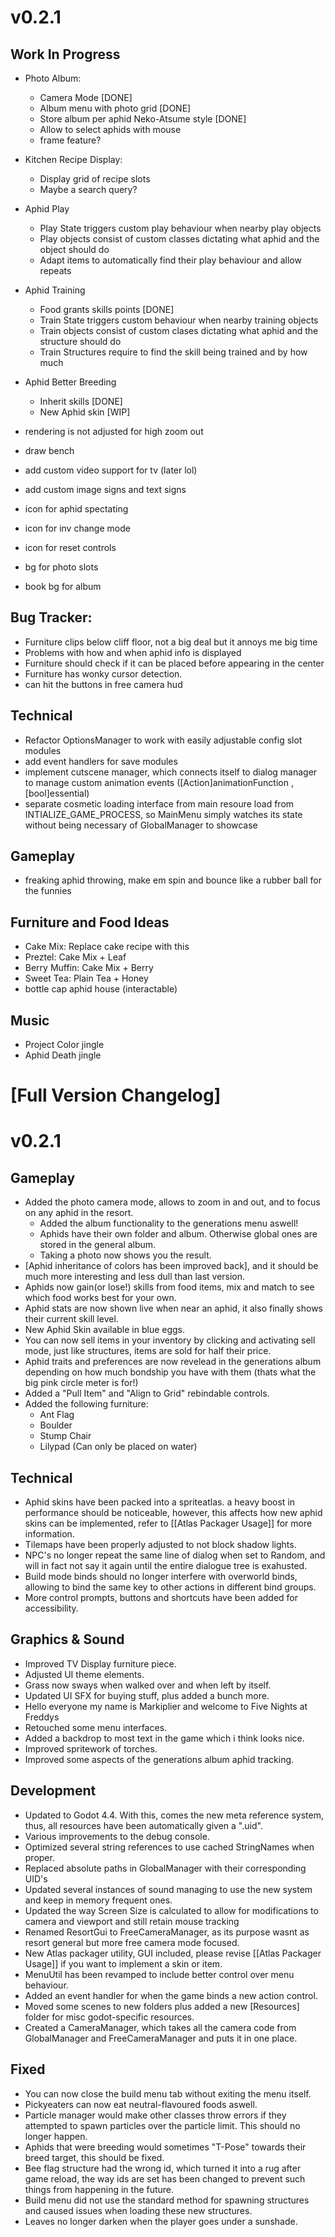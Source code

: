 # v0.2.1

## Work In Progress
- Photo Album:
	- Camera Mode [DONE]
	- Album menu with photo grid [DONE]
	- Store album per aphid Neko-Atsume style [DONE]
	- Allow to select aphids with mouse
	- frame feature?
- Kitchen Recipe Display:
	- Display grid of recipe slots
	- Maybe a search query?
- Aphid Play
	- Play State triggers custom play behaviour when nearby play objects
	- Play objects consist of custom classes dictating what aphid and the object should do
	- Adapt items to automatically find their play behaviour and allow repeats
- Aphid Training
	- Food grants skills points [DONE]
	- Train State triggers custom behaviour when nearby training objects
	- Train objects consist of custom clases dictating what aphid and the structure should do
	- Train Structures require to find the skill being trained and by how much
- Aphid Better Breeding
	- Inherit skills [DONE]
	- New Aphid skin [WIP]

- rendering is not adjusted for high zoom out
- draw bench
- add custom video support for tv (later lol)
- add custom image signs and text signs
- icon for aphid spectating
- icon for inv change mode
- icon for reset controls
- bg for photo slots
- book bg for album

## Bug Tracker:
- Furniture clips below cliff floor, not a big deal but it annoys me big time
- Problems with how and when aphid info is displayed
- Furniture should check if it can be placed before appearing in the center
- Furniture has wonky cursor detection.
- can hit the buttons in free camera hud
## Technical
- Refactor OptionsManager to work with easily adjustable config slot modules
- add event handlers for save modules
- implement cutscene manager, which connects itself to dialog manager to manage custom animation events ([Action]animationFunction , [bool]essential)
- separate cosmetic loading interface from main resoure load from INTIALIZE_GAME_PROCESS, so MainMenu simply watches its state without being necessary of GlobalManager to showcase
## Gameplay
- freaking aphid throwing, make em spin and bounce like a rubber ball for the funnies
## Furniture and Food Ideas
- Cake Mix: Replace cake recipe with this
- Preztel: Cake Mix + Leaf
- Berry Muffin: Cake Mix + Berry
- Sweet Tea: Plain Tea + Honey
- bottle cap aphid house (interactable)
## Music
- Project Color jingle
- Aphid Death jingle
# [Full Version Changelog]

# v0.2.1
## Gameplay
- Added the photo camera mode, allows to zoom in and out, and to focus on any aphid in the resort.
	- Added the album functionality to the generations menu aswell!
	- Aphids have their own folder and album. Otherwise global ones are stored in the general album.
	- Taking a photo now shows you the result.
- [Aphid inheritance of colors has been improved back], and it should be much more interesting and less dull than last version.
- Aphids now gain(or lose!) skills from food items, mix and match to see which food works best for your own.
- Aphid stats are now shown live when near an aphid, it also finally shows their current skill level.
- New Aphid Skin available in blue eggs.
- You can now sell items in your inventory by clicking and activating sell mode, just like structures, items are sold for half their price.
- Aphid traits and preferences are now revelead in the generations album depending on how much bondship you have with them (thats what the big pink circle meter is for!)
- Added a "Pull Item" and "Align to Grid" rebindable controls.
- Added the following furniture:
	- Ant Flag
	- Boulder
	- Stump Chair
	- Lilypad (Can only be placed on water)
## Technical
- Aphid skins have been packed into a spriteatlas. a heavy boost in performance should be noticeable, however, this affects how new aphid skins can be implemented, refer to [[Atlas Packager Usage]] for more information.
- Tilemaps have been properly adjusted to not block shadow lights.
- NPC's no longer repeat the same line of dialog when set to Random, and will in fact not say it again until the entire dialogue tree is exahusted.
- Build mode binds should no longer interfere with overworld binds, allowing to bind the same key to other actions in different bind groups.
- More control prompts, buttons and shortcuts have been added for accessibility.
## Graphics & Sound
- Improved TV Display furniture piece. 
- Adjusted UI theme elements.
- Grass now sways when walked over and when left by itself.
- Updated UI SFX for buying stuff, plus added a bunch more.
- Hello everyone my name is Markiplier and welcome to Five Nights at Freddys
- Retouched some menu interfaces.
- Added a backdrop to most text in the game which i think looks nice.
- Improved spritework of torches.
- Improved some aspects of the generations album aphid tracking.
## Development
- Updated to Godot 4.4. With this, comes the new meta reference system, thus, all resources have been automatically given a ".uid".
- Various improvements to the debug console.
- Optimized several string references to use cached StringNames when proper.
- Replaced absolute paths in GlobalManager with their corresponding UID's
- Updated several instances of sound managing to use the new system and keep in memory frequent ones.
- Updated the way Screen Size is calculated to allow for modifications to camera and viewport and still retain mouse tracking
- Renamed ResortGui to FreeCameraManager, as its purpose wasnt as resort general but more free camera mode focused.
- New Atlas packager utility, GUI included, please revise [[Atlas Packager Usage]] if you want to implement a skin or item.
- MenuUtil has been revamped to include better control over menu behaviour.
- Added an event handler for when the game binds a new action control.
- Moved some scenes to new folders plus added a new [Resources] folder for misc godot-specific resources.
- Created a CameraManager, which takes all the camera code from GlobalManager and FreeCameraManager and puts it in one place.
## Fixed
- You can now close the build menu tab without exiting the menu itself.
- Pickyeaters can now eat neutral-flavoured foods aswell.
- Particle manager would make other classes throw errors if they attempted to spawn particles over the particle limit. This should no longer happen.
- Aphids that were breeding would sometimes "T-Pose" towards their breed target, this should be fixed.
- Bee flag structure had the wrong id, which turned it into a rug after game reload, the way ids are set has been changed to prevent such things from happening in the future.
- Build menu did not use the standard method for spawning structures and caused issues when loading these new structures.
- Leaves no longer darken when the player goes under a sunshade.

